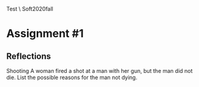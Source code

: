 Test \ Soft2020fall

Assignment #1
======

Reflections
------

Shooting
A woman fired a shot at a man with her gun, but the man did not die. List
the possible reasons for the man not dying.
